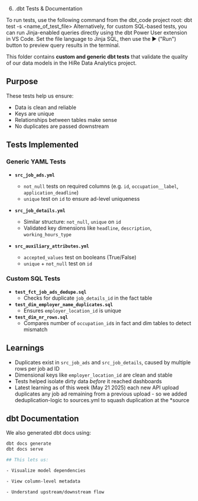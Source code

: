 6. .dbt Tests & Documentation

To run tests, use the following command from the dbt_code project root: dbt test -s <name_of_test_file>
Alternatively, for custom SQL-based tests, you can run Jinja-enabled queries directly using the dbt Power User extension in VS Code. Set the file language to Jinja SQL, then use the ▶️ ("Run") button to preview query results in the terminal.

This folder contains **custom and generic dbt tests** that validate the quality of our data models in the HiRe Data Analytics project.

## Purpose

These tests help us ensure:
- Data is clean and reliable
- Keys are unique
- Relationships between tables make sense
- No duplicates are passed downstream

## Tests Implemented

### Generic YAML Tests
- **`src_job_ads.yml`**
  - `not_null` tests on required columns (e.g. `id`, `occupation__label`, `application_deadline`)
  - `unique` test on `id` to ensure ad-level uniqueness

- **`src_job_details.yml`**
  - Similar structure: `not_null`, `unique` on `id`
  - Validated key dimensions like `headline`, `description`, `working_hours_type`

- **`src_auxiliary_attributes.yml`**
  - `accepted_values` test on booleans (True/False)
  - `unique` + `not_null` test on `id`

### Custom SQL Tests
- **`test_fct_job_ads_dedupe.sql`**
  - Checks for duplicate `job_details_id` in the fact table
- **`test_dim_employer_name_duplicates.sql`**
  - Ensures `employer_location_id` is unique
- **`test_dim_nr_rows.sql`**
  - Compares number of `occupation_id`s in fact and dim tables to detect mismatch

## Learnings

- Duplicates exist in `src_job_ads` and `src_job_details`, caused by multiple rows per job ad ID
- Dimensional keys like `employer_location_id` are clean and stable
- Tests helped isolate dirty data *before* it reached dashboards
- Latest learning as of this week (May 21 2025) each new API upload
  duplicates any job ad remaining from a previous upload - so we added
  deduplication-logic to sources.yml to squash duplication at the *source

## dbt Documentation

We also generated dbt docs using:

```bash
dbt docs generate
dbt docs serve

## This lets us:

- Visualize model dependencies

- View column-level metadata

- Understand upstream/downstream flow